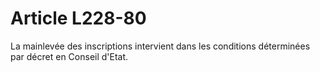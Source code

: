 # Article L228-80

La mainlevée des inscriptions intervient dans les conditions déterminées par décret en Conseil d'Etat.